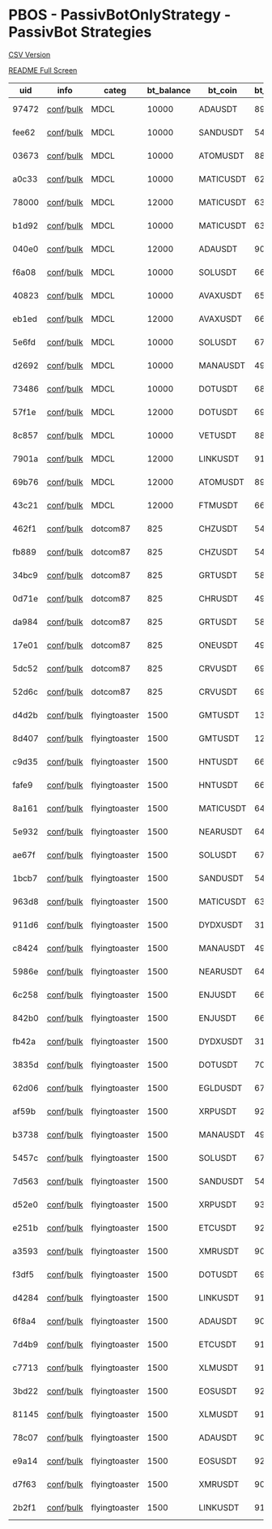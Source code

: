 # PBOS - PassivBotOnlyStrategy - PassivBot Strategies

[CSV Version](https://github.com/tedyptedto/pbos/blob/main/strategy_list.csv)

[README Full Screen](https://github.com/tedyptedto/pbos/blob/main/README.md)

| uid   | info                                                                                                                                                                                                                                                                                    | categ         |   bt_balance | bt_coin   |   bt_days | l_bt_adg   | s_bt_adg   | long   | l_AU   | l_gspan   | l_TP          | short   | s_AU   | s_gspan   | s_TP          |
|-------|-----------------------------------------------------------------------------------------------------------------------------------------------------------------------------------------------------------------------------------------------------------------------------------------|---------------|--------------|-----------|-----------|------------|------------|--------|--------|-----------|---------------|---------|--------|-----------|---------------|
| 97472 | [conf](https://github.com/tedyptedto/pbos/blob/main//MDCL/ADAUSDT_0.1/config.json#97472)/[bulk](https://github.com/tedyptedto/pbos/blob/main//MDCL/ADAUSDT_0.1/bulk_optimisation.hjson#97472)                                                                                           | MDCL          |        10000 | ADAUSDT   |       892 | 0.36%      | 0.0676%    | True   | True   | 35%       | 0.49% /0.2%/  | True    | True   | 47%       | 0.5% /0.19%/  |
| fee62 | [conf](https://github.com/tedyptedto/pbos/blob/main//MDCL/SANDUSDT_0.2.1/config.json#fee62)/[bulk](https://github.com/tedyptedto/pbos/blob/main//MDCL/SANDUSDT_0.2.1/bulk_optimisation.hjson#fee62)                                                                                     | MDCL          |        10000 | SANDUSDT  |       540 | 0.36%      | 0.195%     | True   | True   | 31%       | 0.28% /0.2%/  | True    | True   | 34%       | 0.29% /0.17%/ |
| 03673 | [conf](https://github.com/tedyptedto/pbos/blob/main//MDCL/ATOMUSDT_0.1/config.json#03673)/[bulk](https://github.com/tedyptedto/pbos/blob/main//MDCL/ATOMUSDT_0.1/bulk_optimisation.hjson#03673)                                                                                         | MDCL          |        10000 | ATOMUSDT  |       885 | 0.353%     | 0.136%     | True   | True   | 42%       | 0.5% /0.16%/  | True    | True   | 32%       | 0.47% /0.09%/ |
| a0c33 | [conf](https://github.com/tedyptedto/pbos/blob/main//MDCL/MATICUSDT_0.1/config.json#a0c33)/[bulk](https://github.com/tedyptedto/pbos/blob/main//MDCL/MATICUSDT_0.1/bulk_optimisation.hjson#a0c33)                                                                                       | MDCL          |        10000 | MATICUSDT |       627 | 0.353%     | 0.103%     | True   | True   | 15%       | 0.44% /0.19%/ | True    | True   | 52%       | 0.49% /0.18%/ |
| 78000 | [conf](https://github.com/tedyptedto/pbos/blob/main//MDCL/MATICUSDT_0.2/config.json#78000)/[bulk](https://github.com/tedyptedto/pbos/blob/main//MDCL/MATICUSDT_0.2/bulk_optimisation.hjson#78000)                                                                                       | MDCL          |        12000 | MATICUSDT |       635 | 0.337%     | 0.0931%    | True   | True   | 24%       | 0.3% /0.18%/  | True    | True   | 46%       | 0.28% /0.19%/ |
| b1d92 | [conf](https://github.com/tedyptedto/pbos/blob/main//MDCL/MATICUSDT_0.2.1/config.json#b1d92)/[bulk](https://github.com/tedyptedto/pbos/blob/main//MDCL/MATICUSDT_0.2.1/bulk_optimisation.hjson#b1d92)                                                                                   | MDCL          |        10000 | MATICUSDT |       635 | 0.325%     | 0.176%     | True   | True   | 24%       | 0.28% /0.2%/  | True    | True   | 24%       | 0.3% /0.19%/  |
| 040e0 | [conf](https://github.com/tedyptedto/pbos/blob/main//MDCL/ADAUSDT_0.2.1/config.json#040e0)/[bulk](https://github.com/tedyptedto/pbos/blob/main//MDCL/ADAUSDT_0.2.1/bulk_optimisation.hjson#040e0)                                                                                       | MDCL          |        12000 | ADAUSDT   |       900 | 0.307%     | 0.0961%    | True   | True   | 21%       | 0.29% /0.19%/ | True    | True   | 29%       | 0.28% /0.2%/  |
| f6a08 | [conf](https://github.com/tedyptedto/pbos/blob/main//MDCL/SOLUSDT_0.1/config.json#f6a08)/[bulk](https://github.com/tedyptedto/pbos/blob/main//MDCL/SOLUSDT_0.1/bulk_optimisation.hjson#f6a08)                                                                                           | MDCL          |        10000 | SOLUSDT   |       665 | 0.299%     | 0.111%     | True   | True   | 30%       | 0.29% /0.19%/ | True    | True   | 57%       | 0.29% /0.2%/  |
| 40823 | [conf](https://github.com/tedyptedto/pbos/blob/main//MDCL/AVAXUSDT_0.1/config.json#40823)/[bulk](https://github.com/tedyptedto/pbos/blob/main//MDCL/AVAXUSDT_0.1/bulk_optimisation.hjson#40823)                                                                                         | MDCL          |        10000 | AVAXUSDT  |       656 | 0.297%     | 0.137%     | True   | True   | 27%       | 0.28% /0.19%/ | True    | True   | 44%       | 0.29% /0.2%/  |
| eb1ed | [conf](https://github.com/tedyptedto/pbos/blob/main//MDCL/AVAXUSDT_0.2.1/config.json#eb1ed)/[bulk](https://github.com/tedyptedto/pbos/blob/main//MDCL/AVAXUSDT_0.2.1/bulk_optimisation.hjson#eb1ed)                                                                                     | MDCL          |        12000 | AVAXUSDT  |       664 | 0.292%     | 0.118%     | True   | True   | 20%       | 0.29% /0.15%/ | True    | True   | 53%       | 0.29% /0.2%/  |
| 5e6fd | [conf](https://github.com/tedyptedto/pbos/blob/main//MDCL/SOLUSDT_0.2.1/config.json#5e6fd)/[bulk](https://github.com/tedyptedto/pbos/blob/main//MDCL/SOLUSDT_0.2.1/bulk_optimisation.hjson#5e6fd)                                                                                       | MDCL          |        10000 | SOLUSDT   |       673 | 0.273%     | 0.146%     | True   | True   | 34%       | 0.3% /0.2%/   | True    | True   | 49%       | 0.29% /0.2%/  |
| d2692 | [conf](https://github.com/tedyptedto/pbos/blob/main//MDCL/MANAUSDT_0.2.1/config.json#d2692)/[bulk](https://github.com/tedyptedto/pbos/blob/main//MDCL/MANAUSDT_0.2.1/bulk_optimisation.hjson#d2692)                                                                                     | MDCL          |        10000 | MANAUSDT  |       491 | 0.249%     | 0.229%     | True   | True   | 23%       | 0.29% /0.15%/ | True    | True   | 20%       | 0.28% /0.19%/ |
| 73486 | [conf](https://github.com/tedyptedto/pbos/blob/main//MDCL/DOTUSDT_0.1/config.json#73486)/[bulk](https://github.com/tedyptedto/pbos/blob/main//MDCL/DOTUSDT_0.1/bulk_optimisation.hjson#73486)                                                                                           | MDCL          |        10000 | DOTUSDT   |       688 | 0.233%     | 0.144%     | True   | True   | 15%       | 0.29% /0.2%/  | True    | True   | 29%       | 0.27% /0.2%/  |
| 57f1e | [conf](https://github.com/tedyptedto/pbos/blob/main//MDCL/DOTUSDT_0.2.1/config.json#57f1e)/[bulk](https://github.com/tedyptedto/pbos/blob/main//MDCL/DOTUSDT_0.2.1/bulk_optimisation.hjson#57f1e)                                                                                       | MDCL          |        12000 | DOTUSDT   |       696 | 0.226%     | 0.156%     | True   | True   | 20%       | 0.3% /0.19%/  | True    | True   | 24%       | 0.29% /0.15%/ |
| 8c857 | [conf](https://github.com/tedyptedto/pbos/blob/main//MDCL/VETUSDT_0.2.1/config.json#8c857)/[bulk](https://github.com/tedyptedto/pbos/blob/main//MDCL/VETUSDT_0.2.1/bulk_optimisation.hjson#8c857)                                                                                       | MDCL          |        10000 | VETUSDT   |       886 | 0.19%      | 0.189%     | True   | True   | 27%       | 0.29% /0.18%/ | True    | True   | 23%       | 0.3% /0%/     |
| 7901a | [conf](https://github.com/tedyptedto/pbos/blob/main//MDCL/LINKUSDT_0.2.1/config.json#7901a)/[bulk](https://github.com/tedyptedto/pbos/blob/main//MDCL/LINKUSDT_0.2.1/bulk_optimisation.hjson#7901a)                                                                                     | MDCL          |        12000 | LINKUSDT  |       914 | 0.186%     | 0.114%     | True   | True   | 23%       | 0.3% /0.18%/  | True    | True   | 24%       | 0.29% /0.2%/  |
| 69b76 | [conf](https://github.com/tedyptedto/pbos/blob/main//MDCL/ATOMUSDT_0.2.1/config.json#69b76)/[bulk](https://github.com/tedyptedto/pbos/blob/main//MDCL/ATOMUSDT_0.2.1/bulk_optimisation.hjson#69b76)                                                                                     | MDCL          |        12000 | ATOMUSDT  |       893 | 0.177%     | 0.161%     | True   | True   | 23%       | 0.28% /0.18%/ | True    | True   | 26%       | 0.28% /0.19%/ |
| 43c21 | [conf](https://github.com/tedyptedto/pbos/blob/main//MDCL/FTMUSDT_0.2.1/config.json#43c21)/[bulk](https://github.com/tedyptedto/pbos/blob/main//MDCL/FTMUSDT_0.2.1/bulk_optimisation.hjson#43c21)                                                                                       | MDCL          |        12000 | FTMUSDT   |       663 | 0.164%     | 0.113%     | True   | True   | 37%       | 0.3% /0.2%/   | True    | True   | 24%       | 0.28% /0.16%/ |
| 462f1 | [conf](https://github.com/tedyptedto/pbos/blob/main//dotcom87/dotcom87_scalp_neat_0_1/CHZUSDT_20220725154729_35c4c/config.json#462f1)/[bulk](https://github.com/tedyptedto/pbos/blob/main//dotcom87/dotcom87_scalp_neat_0_1/CHZUSDT_20220725154729_35c4c/bulk_optimisation.hjson#462f1) | dotcom87      |          825 | CHZUSDT   |       548 | 0.39%      | 0.242%     | True   | True   | 17%       | 0.2% /0.29%/  | True    | True   | 27%       | 0.2% /0.21%/  |
| fb889 | [conf](https://github.com/tedyptedto/pbos/blob/main//dotcom87/dotcom87_scalp_neat_0_2/CHZUSDT_20220726210400_ec831/config.json#fb889)/[bulk](https://github.com/tedyptedto/pbos/blob/main//dotcom87/dotcom87_scalp_neat_0_2/CHZUSDT_20220726210400_ec831/bulk_optimisation.hjson#fb889) | dotcom87      |          825 | CHZUSDT   |       548 | 0.348%     | 0.21%      | True   | True   | 28%       | 0.3% /0.2%/   | True    | True   | 27%       | 0.3% /0.2%/   |
| 34bc9 | [conf](https://github.com/tedyptedto/pbos/blob/main//dotcom87/dotcom87_scalp_neat_0_1/GRTUSDT_20220725154729_35c4c/config.json#34bc9)/[bulk](https://github.com/tedyptedto/pbos/blob/main//dotcom87/dotcom87_scalp_neat_0_1/GRTUSDT_20220725154729_35c4c/bulk_optimisation.hjson#34bc9) | dotcom87      |          825 | GRTUSDT   |       581 | 0.317%     | 0.339%     | True   | True   | 20%       | 0.2% /0.18%/  | True    | True   | 20%       | 0.2% /0.22%/  |
| 0d71e | [conf](https://github.com/tedyptedto/pbos/blob/main//dotcom87/dotcom87_scalp_neat_0_1/CHRUSDT_20220728060537_06eab/config.json#0d71e)/[bulk](https://github.com/tedyptedto/pbos/blob/main//dotcom87/dotcom87_scalp_neat_0_1/CHRUSDT_20220728060537_06eab/bulk_optimisation.hjson#0d71e) | dotcom87      |          825 | CHRUSDT   |       498 | 0.288%     | 0.253%     | True   | True   | 20%       | 0.2% /0.29%/  | True    | True   | 31%       | 0.2% /0.3%/   |
| da984 | [conf](https://github.com/tedyptedto/pbos/blob/main//dotcom87/dotcom87_scalp_neat_0_2/GRTUSDT_20220726210400_ec831/config.json#da984)/[bulk](https://github.com/tedyptedto/pbos/blob/main//dotcom87/dotcom87_scalp_neat_0_2/GRTUSDT_20220726210400_ec831/bulk_optimisation.hjson#da984) | dotcom87      |          825 | GRTUSDT   |       581 | 0.277%     | 0.329%     | True   | True   | 20%       | 0.3% /0.19%/  | True    | True   | 20%       | 0.29% /0.14%/ |
| 17e01 | [conf](https://github.com/tedyptedto/pbos/blob/main//dotcom87/dotcom87_scalp_neat_0_1/ONEUSDT_20220728060537_06eab/config.json#17e01)/[bulk](https://github.com/tedyptedto/pbos/blob/main//dotcom87/dotcom87_scalp_neat_0_1/ONEUSDT_20220728060537_06eab/bulk_optimisation.hjson#17e01) | dotcom87      |          825 | ONEUSDT   |       492 | 0.217%     | 0.216%     | True   | True   | 20%       | 0.2% /0.21%/  | True    | True   | 29%       | 0.2% /0.25%/  |
| 5dc52 | [conf](https://github.com/tedyptedto/pbos/blob/main//dotcom87/dotcom87_scalp_neat_0_2/CRVUSDT_20220726210400_ec831/config.json#5dc52)/[bulk](https://github.com/tedyptedto/pbos/blob/main//dotcom87/dotcom87_scalp_neat_0_2/CRVUSDT_20220726210400_ec831/bulk_optimisation.hjson#5dc52) | dotcom87      |          825 | CRVUSDT   |       690 | 0.123%     | 0.224%     | True   | True   | 26%       | 0.21% /0.2%/  | True    | True   | 28%       | 0.3% /0.2%/   |
| 52d6c | [conf](https://github.com/tedyptedto/pbos/blob/main//dotcom87/dotcom87_scalp_neat_0_1/CRVUSDT_20220725154729_35c4c/config.json#52d6c)/[bulk](https://github.com/tedyptedto/pbos/blob/main//dotcom87/dotcom87_scalp_neat_0_1/CRVUSDT_20220725154729_35c4c/bulk_optimisation.hjson#52d6c) | dotcom87      |          825 | CRVUSDT   |       690 | 0.12%      | 0.226%     | True   | True   | 26%       | 0.2% /0.25%/  | True    | True   | 34%       | 0.2% /0.3%/   |
| d4d2b | [conf](https://github.com/tedyptedto/pbos/blob/main//flyingtoaster/1.7/GMTUSDT_20220726144831_522de/config.json#d4d2b)/[bulk](https://github.com/tedyptedto/pbos/blob/main//flyingtoaster/1.7/GMTUSDT_20220726144831_522de/bulk_opt.hjson#d4d2b)                                        | flyingtoaster |         1500 | GMTUSDT   |       131 | 0.777%     | 0.716%     | True   | False  | 16%       | 0.2% /0.98%/  | True    | False  | 2%        | 0.78% /0%/    |
| 8d407 | [conf](https://github.com/tedyptedto/pbos/blob/main//flyingtoaster/1.5/GMTUSDT_20220723093109_e541e/config.json#8d407)/[bulk](https://github.com/tedyptedto/pbos/blob/main//flyingtoaster/1.5/GMTUSDT_20220723093109_e541e/bulk_opt.hjson#8d407)                                        | flyingtoaster |         1500 | GMTUSDT   |       129 | 0.768%     | 0.849%     | True   | False  | 17%       | 0.2% /0.32%/  | True    | False  | 26%       | 0.45% /0.37%/ |
| c9d35 | [conf](https://github.com/tedyptedto/pbos/blob/main//flyingtoaster/1.7/HNTUSDT_20220726144831_522de/config.json#c9d35)/[bulk](https://github.com/tedyptedto/pbos/blob/main//flyingtoaster/1.7/HNTUSDT_20220726144831_522de/bulk_opt.hjson#c9d35)                                        | flyingtoaster |         1500 | HNTUSDT   |       664 | 0.625%     | 0.245%     | True   | False  | 14%       | 0.2% /0.82%/  | True    | False  | 57%       | 0.9% /2.96%/  |
| fafe9 | [conf](https://github.com/tedyptedto/pbos/blob/main//flyingtoaster/1.5/HNTUSDT_20220723093109_e541e/config.json#fafe9)/[bulk](https://github.com/tedyptedto/pbos/blob/main//flyingtoaster/1.5/HNTUSDT_20220723093109_e541e/bulk_opt.hjson#fafe9)                                        | flyingtoaster |         1500 | HNTUSDT   |       662 | 0.543%     | 0.201%     | True   | False  | 15%       | 0.2% /1.93%/  | True    | False  | 56%       | 0.87% /2.94%/ |
| 8a161 | [conf](https://github.com/tedyptedto/pbos/blob/main//flyingtoaster/1.7/MATICUSDT_20220726144831_522de/config.json#8a161)/[bulk](https://github.com/tedyptedto/pbos/blob/main//flyingtoaster/1.7/MATICUSDT_20220726144831_522de/bulk_opt.hjson#8a161)                                    | flyingtoaster |         1500 | MATICUSDT |       640 | 0.448%     | 0.187%     | True   | False  | 24%       | 0.2% /2.03%/  | True    | False  | 49%       | 0.82% /2.48%/ |
| 5e932 | [conf](https://github.com/tedyptedto/pbos/blob/main//flyingtoaster/1.5/NEARUSDT_20220723093109_e541e/config.json#5e932)/[bulk](https://github.com/tedyptedto/pbos/blob/main//flyingtoaster/1.5/NEARUSDT_20220723093109_e541e/bulk_opt.hjson#5e932)                                      | flyingtoaster |         1500 | NEARUSDT  |       645 | 0.443%     | 0.242%     | True   | False  | 15%       | 0.2% /1.22%/  | True    | False  | 34%       | 0.97% /2.73%/ |
| ae67f | [conf](https://github.com/tedyptedto/pbos/blob/main//flyingtoaster/1.7/SOLUSDT_20220726144831_522de/config.json#ae67f)/[bulk](https://github.com/tedyptedto/pbos/blob/main//flyingtoaster/1.7/SOLUSDT_20220726144831_522de/bulk_opt.hjson#ae67f)                                        | flyingtoaster |         1500 | SOLUSDT   |       678 | 0.422%     | 0.176%     | True   | False  | 16%       | 0.2% /1.39%/  | True    | False  | 45%       | 0.82% /2.65%/ |
| 1bcb7 | [conf](https://github.com/tedyptedto/pbos/blob/main//flyingtoaster/1.5/SANDUSDT_20220723093109_e541e/config.json#1bcb7)/[bulk](https://github.com/tedyptedto/pbos/blob/main//flyingtoaster/1.5/SANDUSDT_20220723093109_e541e/bulk_opt.hjson#1bcb7)                                      | flyingtoaster |         1500 | SANDUSDT  |       543 | 0.417%     | 0.223%     | True   | False  | 38%       | 0.2% /2.86%/  | True    | False  | 36%       | 0.96% /0.79%/ |
| 963d8 | [conf](https://github.com/tedyptedto/pbos/blob/main//flyingtoaster/1.5/MATICUSDT_20220723093109_e541e/config.json#963d8)/[bulk](https://github.com/tedyptedto/pbos/blob/main//flyingtoaster/1.5/MATICUSDT_20220723093109_e541e/bulk_opt.hjson#963d8)                                    | flyingtoaster |         1500 | MATICUSDT |       638 | 0.376%     | 0.212%     | True   | False  | 29%       | 0.2% /2.97%/  | True    | False  | 46%       | 0.74% /2.66%/ |
| 911d6 | [conf](https://github.com/tedyptedto/pbos/blob/main//flyingtoaster/1.5/DYDXUSDT_20220723093109_e541e/config.json#911d6)/[bulk](https://github.com/tedyptedto/pbos/blob/main//flyingtoaster/1.5/DYDXUSDT_20220723093109_e541e/bulk_opt.hjson#911d6)                                      | flyingtoaster |         1500 | DYDXUSDT  |       315 | 0.341%     | 1.03%      | True   | False  | 22%       | 0.2% /1.78%/  | True    | False  | 12%       | 0.9% /2.56%/  |
| c8424 | [conf](https://github.com/tedyptedto/pbos/blob/main//flyingtoaster/1.7/MANAUSDT_20220726144831_522de/config.json#c8424)/[bulk](https://github.com/tedyptedto/pbos/blob/main//flyingtoaster/1.7/MANAUSDT_20220726144831_522de/bulk_opt.hjson#c8424)                                      | flyingtoaster |         1500 | MANAUSDT  |       496 | 0.329%     | 0.451%     | True   | False  | 37%       | 0.2% /2.25%/  | True    | False  | 15%       | 0.96% /0.32%/ |
| 5986e | [conf](https://github.com/tedyptedto/pbos/blob/main//flyingtoaster/1.7/NEARUSDT_20220726144831_522de/config.json#5986e)/[bulk](https://github.com/tedyptedto/pbos/blob/main//flyingtoaster/1.7/NEARUSDT_20220726144831_522de/bulk_opt.hjson#5986e)                                      | flyingtoaster |         1500 | NEARUSDT  |       647 | 0.32%      | 0.261%     | True   | False  | 16%       | 0.2% /0.43%/  | True    | False  | 36%       | 0.96% /2.97%/ |
| 6c258 | [conf](https://github.com/tedyptedto/pbos/blob/main//flyingtoaster/1.7/ENJUSDT_20220726144831_522de/config.json#6c258)/[bulk](https://github.com/tedyptedto/pbos/blob/main//flyingtoaster/1.7/ENJUSDT_20220726144831_522de/bulk_opt.hjson#6c258)                                        | flyingtoaster |         1500 | ENJUSDT   |       663 | 0.318%     | 0.257%     | True   | False  | 35%       | 0.2% /2.14%/  | True    | False  | 24%       | 0.79% /1.87%/ |
| 842b0 | [conf](https://github.com/tedyptedto/pbos/blob/main//flyingtoaster/1.5/ENJUSDT_20220723093109_e541e/config.json#842b0)/[bulk](https://github.com/tedyptedto/pbos/blob/main//flyingtoaster/1.5/ENJUSDT_20220723093109_e541e/bulk_opt.hjson#842b0)                                        | flyingtoaster |         1500 | ENJUSDT   |       661 | 0.314%     | 0.263%     | True   | False  | 35%       | 0.2% /2.14%/  | True    | False  | 25%       | 0.54% /1.68%/ |
| fb42a | [conf](https://github.com/tedyptedto/pbos/blob/main//flyingtoaster/1.7/DYDXUSDT_20220726144831_522de/config.json#fb42a)/[bulk](https://github.com/tedyptedto/pbos/blob/main//flyingtoaster/1.7/DYDXUSDT_20220726144831_522de/bulk_opt.hjson#fb42a)                                      | flyingtoaster |         1500 | DYDXUSDT  |       317 | 0.306%     | 1.07%      | True   | False  | 22%       | 0.2% /2.34%/  | True    | False  | 2%        | 0.91% /2.1%/  |
| 3835d | [conf](https://github.com/tedyptedto/pbos/blob/main//flyingtoaster/1.7/DOTUSDT_20220726063439_d6df6/config.json#3835d)/[bulk](https://github.com/tedyptedto/pbos/blob/main//flyingtoaster/1.7/DOTUSDT_20220726063439_d6df6/bulk_opt.hjson#3835d)                                        | flyingtoaster |         1500 | DOTUSDT   |       700 | 0.304%     | 0.166%     | True   | False  | 13%       | 0.2% /0.15%/  | True    | False  | 3%        | 0.68% /0.4%/  |
| 62d06 | [conf](https://github.com/tedyptedto/pbos/blob/main//flyingtoaster/1.7/EGLDUSDT_20220726144831_522de/config.json#62d06)/[bulk](https://github.com/tedyptedto/pbos/blob/main//flyingtoaster/1.7/EGLDUSDT_20220726144831_522de/bulk_opt.hjson#62d06)                                      | flyingtoaster |         1500 | EGLDUSDT  |       678 | 0.284%     | 0.124%     | True   | False  | 16%       | 0.2% /0.4%/   | True    | False  | 36%       | 0.3% /0%/     |
| af59b | [conf](https://github.com/tedyptedto/pbos/blob/main//flyingtoaster/1.5/XRPUSDT_20220723093109_e541e/config.json#af59b)/[bulk](https://github.com/tedyptedto/pbos/blob/main//flyingtoaster/1.5/XRPUSDT_20220723093109_e541e/bulk_opt.hjson#af59b)                                        | flyingtoaster |         1500 | XRPUSDT   |       928 | 0.284%     | 0.224%     | True   | False  | 25%       | 0.2% /2.16%/  | True    | False  | 24%       | 0.4% /2.77%/  |
| b3738 | [conf](https://github.com/tedyptedto/pbos/blob/main//flyingtoaster/1.5/MANAUSDT_20220723093109_e541e/config.json#b3738)/[bulk](https://github.com/tedyptedto/pbos/blob/main//flyingtoaster/1.5/MANAUSDT_20220723093109_e541e/bulk_opt.hjson#b3738)                                      | flyingtoaster |         1500 | MANAUSDT  |       494 | 0.275%     | 0.404%     | True   | False  | 14%       | 0.2% /0.27%/  | True    | False  | 33%       | 0.98% /1.8%/  |
| 5457c | [conf](https://github.com/tedyptedto/pbos/blob/main//flyingtoaster/1.5/SOLUSDT_20220723093109_e541e/config.json#5457c)/[bulk](https://github.com/tedyptedto/pbos/blob/main//flyingtoaster/1.5/SOLUSDT_20220723093109_e541e/bulk_opt.hjson#5457c)                                        | flyingtoaster |         1500 | SOLUSDT   |       676 | 0.272%     | 0.144%     | True   | False  | 27%       | 0.2% /2.15%/  | True    | False  | 57%       | 0.83% /2.95%/ |
| 7d563 | [conf](https://github.com/tedyptedto/pbos/blob/main//flyingtoaster/1.7/SANDUSDT_20220726063439_d6df6/config.json#7d563)/[bulk](https://github.com/tedyptedto/pbos/blob/main//flyingtoaster/1.7/SANDUSDT_20220726063439_d6df6/bulk_opt.hjson#7d563)                                      | flyingtoaster |         1500 | SANDUSDT  |       545 | 0.258%     | 0.231%     | True   | False  | 33%       | 0.2% /1.64%/  | True    | False  | 33%       | 0.87% /1.66%/ |
| d52e0 | [conf](https://github.com/tedyptedto/pbos/blob/main//flyingtoaster/1.7/XRPUSDT_20220726144831_522de/config.json#d52e0)/[bulk](https://github.com/tedyptedto/pbos/blob/main//flyingtoaster/1.7/XRPUSDT_20220726144831_522de/bulk_opt.hjson#d52e0)                                        | flyingtoaster |         1500 | XRPUSDT   |       930 | 0.251%     | 0.199%     | True   | False  | 25%       | 0.2% /2.2%/   | True    | False  | 27%       | 0.93% /1.95%/ |
| e251b | [conf](https://github.com/tedyptedto/pbos/blob/main//flyingtoaster/1.7/ETCUSDT_20220726144831_522de/config.json#e251b)/[bulk](https://github.com/tedyptedto/pbos/blob/main//flyingtoaster/1.7/ETCUSDT_20220726144831_522de/bulk_opt.hjson#e251b)                                        | flyingtoaster |         1500 | ETCUSDT   |       920 | 0.235%     | 0.159%     | True   | False  | 29%       | 0.2% /1.61%/  | True    | False  | 39%       | 0.85% /0.54%/ |
| a3593 | [conf](https://github.com/tedyptedto/pbos/blob/main//flyingtoaster/1.5/XMRUSDT_20220723093109_e541e/config.json#a3593)/[bulk](https://github.com/tedyptedto/pbos/blob/main//flyingtoaster/1.5/XMRUSDT_20220723093109_e541e/bulk_opt.hjson#a3593)                                        | flyingtoaster |         1500 | XMRUSDT   |       900 | 0.217%     | 0.197%     | True   | False  | 16%       | 0.2% /0.47%/  | True    | False  | 18%       | 0.28% /1.78%/ |
| f3df5 | [conf](https://github.com/tedyptedto/pbos/blob/main//flyingtoaster/1.5/DOTUSDT_20220723093109_e541e/config.json#f3df5)/[bulk](https://github.com/tedyptedto/pbos/blob/main//flyingtoaster/1.5/DOTUSDT_20220723093109_e541e/bulk_opt.hjson#f3df5)                                        | flyingtoaster |         1500 | DOTUSDT   |       699 | 0.214%     | 0.163%     | True   | False  | 32%       | 0.2% /1.96%/  | True    | False  | 12%       | 0.4% /0.87%/  |
| d4284 | [conf](https://github.com/tedyptedto/pbos/blob/main//flyingtoaster/1.5/LINKUSDT_20220723093109_e541e/config.json#d4284)/[bulk](https://github.com/tedyptedto/pbos/blob/main//flyingtoaster/1.5/LINKUSDT_20220723093109_e541e/bulk_opt.hjson#d4284)                                      | flyingtoaster |         1500 | LINKUSDT  |       917 | 0.211%     | 0.183%     | True   | False  | 16%       | 0.2% /0.37%/  | True    | False  | 24%       | 0.53% /1.56%/ |
| 6f8a4 | [conf](https://github.com/tedyptedto/pbos/blob/main//flyingtoaster/1.5/ADAUSDT_20220723093109_e541e/config.json#6f8a4)/[bulk](https://github.com/tedyptedto/pbos/blob/main//flyingtoaster/1.5/ADAUSDT_20220723093109_e541e/bulk_opt.hjson#6f8a4)                                        | flyingtoaster |         1500 | ADAUSDT   |       903 | 0.207%     | 0.115%     | True   | False  | 28%       | 0.2% /1.56%/  | True    | False  | 23%       | 0.98% /0%/    |
| 7d4b9 | [conf](https://github.com/tedyptedto/pbos/blob/main//flyingtoaster/1.5/ETCUSDT_20220723093109_e541e/config.json#7d4b9)/[bulk](https://github.com/tedyptedto/pbos/blob/main//flyingtoaster/1.5/ETCUSDT_20220723093109_e541e/bulk_opt.hjson#7d4b9)                                        | flyingtoaster |         1500 | ETCUSDT   |       918 | 0.205%     | 0.115%     | True   | False  | 31%       | 0.2% /1.01%/  | True    | False  | 36%       | 0.75% /0.13%/ |
| c7713 | [conf](https://github.com/tedyptedto/pbos/blob/main//flyingtoaster/1.7/XLMUSDT_20220726144831_522de/config.json#c7713)/[bulk](https://github.com/tedyptedto/pbos/blob/main//flyingtoaster/1.7/XLMUSDT_20220726144831_522de/bulk_opt.hjson#c7713)                                        | flyingtoaster |         1500 | XLMUSDT   |       916 | 0.201%     | 0.183%     | True   | False  | 35%       | 0.2% /1.99%/  | True    | False  | 33%       | 0.98% /1.29%/ |
| 3bd22 | [conf](https://github.com/tedyptedto/pbos/blob/main//flyingtoaster/1.5/EOSUSDT_20220723093109_e541e/config.json#3bd22)/[bulk](https://github.com/tedyptedto/pbos/blob/main//flyingtoaster/1.5/EOSUSDT_20220723093109_e541e/bulk_opt.hjson#3bd22)                                        | flyingtoaster |         1500 | EOSUSDT   |       926 | 0.192%     | 0.311%     | True   | False  | 22%       | 0.2% /1.75%/  | True    | False  | 14%       | 0.98% /2.95%/ |
| 81145 | [conf](https://github.com/tedyptedto/pbos/blob/main//flyingtoaster/1.5/XLMUSDT_20220723093109_e541e/config.json#81145)/[bulk](https://github.com/tedyptedto/pbos/blob/main//flyingtoaster/1.5/XLMUSDT_20220723093109_e541e/bulk_opt.hjson#81145)                                        | flyingtoaster |         1500 | XLMUSDT   |       914 | 0.183%     | 0.133%     | True   | False  | 32%       | 0.2% /1.8%/   | True    | False  | 36%       | 0.48% /0.67%/ |
| 78c07 | [conf](https://github.com/tedyptedto/pbos/blob/main//flyingtoaster/1.7/ADAUSDT_20220726144831_522de/config.json#78c07)/[bulk](https://github.com/tedyptedto/pbos/blob/main//flyingtoaster/1.7/ADAUSDT_20220726144831_522de/bulk_opt.hjson#78c07)                                        | flyingtoaster |         1500 | ADAUSDT   |       905 | 0.178%     | 0.127%     | True   | False  | 28%       | 0.2% /1.38%/  | True    | False  | 25%       | 0.9% /0.3%/   |
| e9a14 | [conf](https://github.com/tedyptedto/pbos/blob/main//flyingtoaster/1.7/EOSUSDT_20220726144831_522de/config.json#e9a14)/[bulk](https://github.com/tedyptedto/pbos/blob/main//flyingtoaster/1.7/EOSUSDT_20220726144831_522de/bulk_opt.hjson#e9a14)                                        | flyingtoaster |         1500 | EOSUSDT   |       928 | 0.176%     | 0.214%     | True   | False  | 21%       | 0.2% /2.2%/   | True    | False  | 18%       | 0.97% /0.88%/ |
| d7f63 | [conf](https://github.com/tedyptedto/pbos/blob/main//flyingtoaster/1.7/XMRUSDT_20220726144831_522de/config.json#d7f63)/[bulk](https://github.com/tedyptedto/pbos/blob/main//flyingtoaster/1.7/XMRUSDT_20220726144831_522de/bulk_opt.hjson#d7f63)                                        | flyingtoaster |         1500 | XMRUSDT   |       902 | 0.162%     | 0.209%     | True   | False  | 17%       | 0.2% /0.65%/  | True    | False  | 24%       | 0.83% /0.65%/ |
| 2b2f1 | [conf](https://github.com/tedyptedto/pbos/blob/main//flyingtoaster/1.7/LINKUSDT_20220726144831_522de/config.json#2b2f1)/[bulk](https://github.com/tedyptedto/pbos/blob/main//flyingtoaster/1.7/LINKUSDT_20220726144831_522de/bulk_opt.hjson#2b2f1)                                      | flyingtoaster |         1500 | LINKUSDT  |       919 | 0.135%     | 0.134%     | True   | False  | 37%       | 0.2% /1.55%/  | True    | False  | 40%       | 0.8% /2.14%/  |
